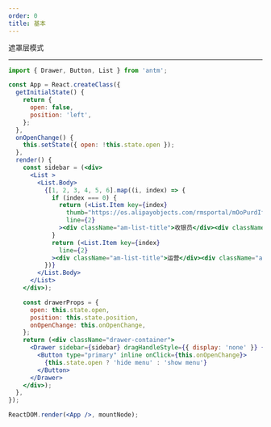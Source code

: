 ```yaml
---
order: 0
title: 基本
---
```


遮罩层模式

---

````jsx
import { Drawer, Button, List } from 'antm';

const App = React.createClass({
  getInitialState() {
    return {
      open: false,
      position: 'left',
    };
  },
  onOpenChange() {
    this.setState({ open: !this.state.open });
  },
  render() {
    const sidebar = (<div>
      <List >
        <List.Body>
          {[1, 2, 3, 4, 5, 6].map((i, index) => {
            if (index === 0) {
              return (<List.Item key={index}
                thumb="https://os.alipayobjects.com/rmsportal/mOoPurdIfmcuqtr.png"
                line={2}
              ><div className="am-list-title">收银员</div><div className="am-list-brief">仅可进行收款、退款及查账操作</div></List.Item>);
            }
            return (<List.Item key={index}
              line={2}
            ><div className="am-list-title">运营</div><div className="am-list-brief">可进行收款、退款、折扣管理、查看数据等操作</div></List.Item>);
          })}
        </List.Body>
      </List>
    </div>);

    const drawerProps = {
      open: this.state.open,
      position: this.state.position,
      onOpenChange: this.onOpenChange,
    };
    return (<div className="drawer-container">
      <Drawer sidebar={sidebar} dragHandleStyle={{ display: 'none' }} {...drawerProps}>
        <Button type="primary" inline onClick={this.onOpenChange}>
          {this.state.open ? 'hide menu' : 'show menu'}
        </Button>
      </Drawer>
    </div>);
  },
});

ReactDOM.render(<App />, mountNode);
````

<style>
#preview-components-drawer-demo-basic .drawer-container {
  position: relative;
  height: 660px;
}
#preview-components-drawer-demo-basic .am-drawer-content {
  padding: 10px;
}
#preview-components-drawer-demo-basic .am-drawer-sidebar {
  max-width: 260px;
}
#preview-components-drawer-demo-basic .am-drawer-sidebar .am-list {
  padding: 0;
}
</style>
